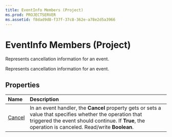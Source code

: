 ```yaml
---
title: EventInfo Members (Project)
ms.prod: PROJECTSERVER
ms.assetid: f8dad9d8-f37f-37c8-362e-a78e2d5a3966
---
```



# EventInfo Members (Project)
Represents cancellation information for an event.

Represents cancellation information for an event.


## Properties



|**Name**|**Description**|
|:-----|:-----|
|[Cancel](eventinfo-cancel-property-project.md)|In an event handler, the  **Cancel** property gets or sets a value that specifies whether the operation that triggered the event should continue. If **True**, the operation is canceled. Read/write **Boolean**.|

